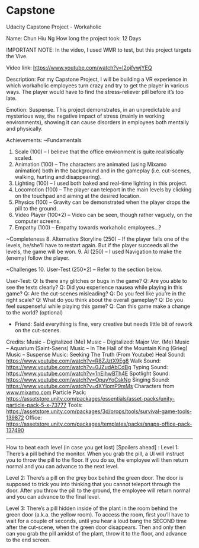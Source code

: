 # Capstone

Udacity Capstone Project - Workaholic

Name: Chun Hiu Ng
How long the project took: 12 Days

IMPORTANT NOTE: In the video, I used WMR to test, but this project targets the Vive.

Video link: https://www.youtube.com/watch?v=I2ojfvwjYEQ

Description:
For my Capstone Project, I will be building a VR experience in which workaholic employees turn crazy and try to get the player in various ways. The player would have to find the stress-reliever pill before it’s too late.

Emotion:
Suspense. This project demonstrates, in an unpredictable and mysterious way, the negative impact of stress (mainly in working environments), showing it can cause disorders in employees both mentally and physically.

Achievements: 
~Fundamentals
1.	Scale (100) – I believe that the office environment is quite realistically scaled.
2.	Animation (100) – The characters are animated (using Mixamo animation) both in the background and in the gameplay (i.e. cut-scenes, walking, hurting and disappearing).
3.	Lighting (100) – I used both baked and real-time lighting in this project.
4.	Locomotion (100) – The player can teleport in the main levels by clicking on the touchpad and aiming at the desired location.
5.	Physics (100) – Gravity can be demonstrated when the player drops the pill to the ground.
6.	Video Player (100*2) – Video can be seen, though rather vaguely, on the computer screens.
7.	Empathy (100) – Empathy towards workaholic employees…?

~Completeness
8.	Alternative Storyline (250) – If the player fails one of the levels, he/she’ll have to restart again. But if the player succeeds all the levels, the game will be won. 
9.	AI (250) – I used Navigation to make the (enemy) follow the player.

~Challenges
10.	User-Test (250*2) – Refer to the section below.

User-Test:
Q: Is there any glitches or bugs in the game?
Q: Are you able to see the texts clearly?
Q: Did you experience nausea while playing in this game?
Q: Are the cut-scenes misleading?
Q: Do you feel like you’re in the right scale?
Q: What do you think about the overall gameplay?
Q: Do you feel suspenseful while playing this game?
Q: Can this game make a change to the world? (optional)

- Friend: Said everything is fine, very creative but needs little bit of rework on the cut-scenes.


Credits:
Music – Digitalized (Me)
Music – Digitalized: Major Ver. (Me)
Music – Aquarium (Saint-Saens)
Music – In The Hall of the Mountain King (Grieg)
Music – Suspense Music: Seeking The Truth (From Youtube)
Heal Sound: https://www.youtube.com/watch?v=R8ZJztX9Eg8
Walk Sound: https://www.youtube.com/watch?v=0JZudAbCdBg
Typing Sound: https://www.youtube.com/watch?v=1nEihwBTh4E
Spotlight Sound: https://www.youtube.com/watch?v=OpuyYoCskNg
Singing Sound: https://www.youtube.com/watch?v=dXYIomP9mMs
Characters from www.mixamo.com
Particle Pack: https://assetstore.unity.com/packages/essentials/asset-packs/unity-particle-pack-5-x-73777
Tools: https://assetstore.unity.com/packages/3d/props/tools/survival-game-tools-139872
Office: https://assetstore.unity.com/packages/templates/packs/snaps-office-pack-137490


-----------------------------------------------------------------------------------------------------------
How to beat each level (in case you get lost) [Spoilers ahead] :
Level 1: There’s a pill behind the monitor. When you grab the pill, a UI will instruct you to throw the pill to the floor. If you do so, the employee will then return normal and you can advance to the next level.

Level 2: There’s a pill on the grey box behind the green door. The door is supposed to trick you into thinking that you cannot teleport through the door. After you throw the pill to the ground, the employee will return normal and you can advance to the final level.

Level 3: There’s a pill hidden inside of the plant in the room behind the green door (a.k.a. the yellow room). To access the room, first you’ll have to wait for a couple of seconds, until you hear a loud bang the SECOND time after the cut-scene, when the green door disappears. Then and only then can you grab the pill amidst of the plant, throw it to the floor, and advance to the end screen.

